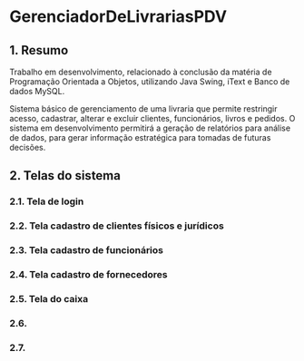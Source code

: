 # GerenciadorDeLivrariasPDV

## 1. Resumo

  Trabalho em desenvolvimento, relacionado à conclusão da matéria de Programação Orientada a Objetos, utilizando Java Swing, iText e Banco de dados MySQL.
  
  Sistema básico de gerenciamento de uma livraria que permite restringir acesso, cadastrar, alterar e excluir clientes, funcionários, livros e pedidos. O sistema em 
  desenvolvimento permitirá a geração de relatórios para análise de dados, para gerar informação estratégica para tomadas de futuras decisões.

## 2. Telas do sistema

### 2.1. Tela de login

### 2.2. Tela cadastro de clientes físicos e jurídicos

### 2.3. Tela cadastro de funcionários

### 2.4. Tela cadastro de fornecedores

### 2.5. Tela do caixa

### 2.6.

### 2.7.
